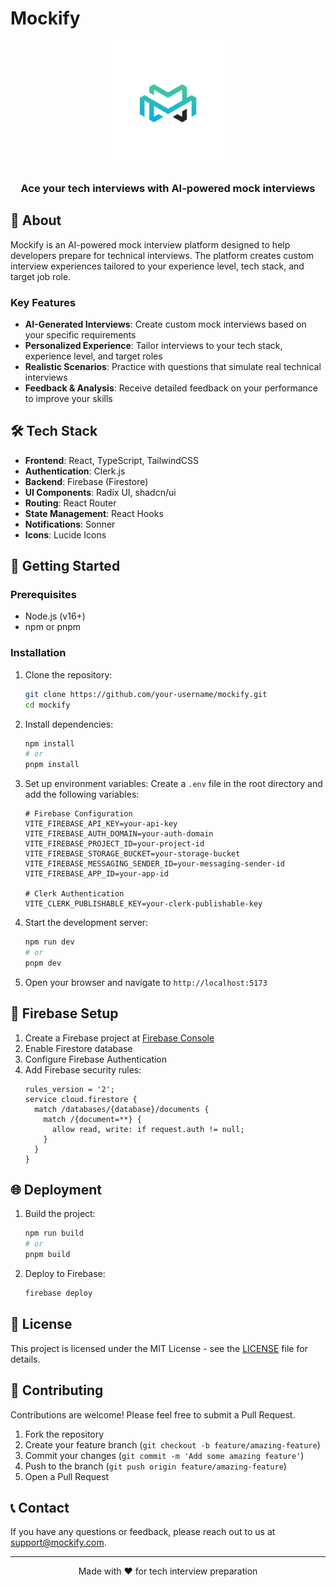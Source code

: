 # Mockify

<div align="center">
  <img src="public/assets/svg/logo.png" alt="Mockify Logo" width="200" />
  <h3>Ace your tech interviews with AI-powered mock interviews</h3>
</div>

## 📖 About

Mockify is an AI-powered mock interview platform designed to help developers prepare for technical interviews. The platform creates custom interview experiences tailored to your experience level, tech stack, and target job role.

### Key Features

- **AI-Generated Interviews**: Create custom mock interviews based on your specific requirements
- **Personalized Experience**: Tailor interviews to your tech stack, experience level, and target roles
- **Realistic Scenarios**: Practice with questions that simulate real technical interviews
- **Feedback & Analysis**: Receive detailed feedback on your performance to improve your skills

## 🛠️ Tech Stack

- **Frontend**: React, TypeScript, TailwindCSS
- **Authentication**: Clerk.js
- **Backend**: Firebase (Firestore)
- **UI Components**: Radix UI, shadcn/ui
- **Routing**: React Router
- **State Management**: React Hooks
- **Notifications**: Sonner
- **Icons**: Lucide Icons

## 🚀 Getting Started

### Prerequisites

- Node.js (v16+)
- npm or pnpm

### Installation

1. Clone the repository:
   ```bash
   git clone https://github.com/your-username/mockify.git
   cd mockify
   ```

2. Install dependencies:
   ```bash
   npm install
   # or
   pnpm install
   ```

3. Set up environment variables:
   Create a `.env` file in the root directory and add the following variables:
   ```
   # Firebase Configuration
   VITE_FIREBASE_API_KEY=your-api-key
   VITE_FIREBASE_AUTH_DOMAIN=your-auth-domain
   VITE_FIREBASE_PROJECT_ID=your-project-id
   VITE_FIREBASE_STORAGE_BUCKET=your-storage-bucket
   VITE_FIREBASE_MESSAGING_SENDER_ID=your-messaging-sender-id
   VITE_FIREBASE_APP_ID=your-app-id
   
   # Clerk Authentication
   VITE_CLERK_PUBLISHABLE_KEY=your-clerk-publishable-key
   ```

4. Start the development server:
   ```bash
   npm run dev
   # or
   pnpm dev
   ```

5. Open your browser and navigate to `http://localhost:5173`

## 🔧 Firebase Setup

1. Create a Firebase project at [Firebase Console](https://console.firebase.google.com/)
2. Enable Firestore database
3. Configure Firebase Authentication
4. Add Firebase security rules:
   ```
   rules_version = '2';
   service cloud.firestore {
     match /databases/{database}/documents {
       match /{document=**} {
         allow read, write: if request.auth != null;
       }
     }
   }
   ```

## 🌐 Deployment

1. Build the project:
   ```bash
   npm run build
   # or
   pnpm build
   ```

2. Deploy to Firebase:
   ```bash
   firebase deploy
   ```

## 📝 License

This project is licensed under the MIT License - see the [LICENSE](LICENSE) file for details.

## 🤝 Contributing

Contributions are welcome! Please feel free to submit a Pull Request.

1. Fork the repository
2. Create your feature branch (`git checkout -b feature/amazing-feature`)
3. Commit your changes (`git commit -m 'Add some amazing feature'`)
4. Push to the branch (`git push origin feature/amazing-feature`)
5. Open a Pull Request

## 📞 Contact

If you have any questions or feedback, please reach out to us at support@mockify.com.

---

<div align="center">
  <p>Made with ❤️ for tech interview preparation</p>
</div>
